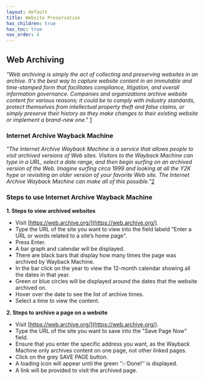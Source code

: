```yaml
---
layout: default
title: Website Preservation
has_children: true
has_toc: true
nav_order: 4
---
```

## Web Archiving

*"Web archiving is simply the act of collecting and preserving websites in an archive. It's the best way to capture website content in an immutable and time-stamped form that facilitates compliance, litigation, and overall information governance.*​
*Companies and organizations archive website content for various reasons; it could be to comply with industry standards, protect themselves from intellectual property theft and false claims, or simply preserve their history as they make changes to their existing website or implement a brand-new one."* [1](blog.pagefreezer.com/reasons-companies-should-archive-websites)


### Internet Archive Wayback Machine

*"The Internet Archive Wayback Machine is a service that allows people to visit archived versions of Web sites. Visitors to the Wayback Machine can type in a URL, select a date range, and then begin surfing on an archived version of the Web. Imagine surfing circa 1999 and looking at all the Y2K hype or revisiting an older version of your favorite Web site. The Internet Archive Wayback Machine can make all of this possible."*[2]( https://help.archive.org/help/wayback-machine-general-information/)

### Steps to use Internet Archive Wayback Machine

**1. Steps to view archived websites**

- Visit [https://web.archive.org/](https://web.archive.org/). 
- Type the URL of the site you want to view into the field labeld "Enter a URL or words related to a site’s home page". 
- Press Enter. 
- A bar graph and calendar will be displayed. 
- There are black bars that display how many times the page was archived by Wayback Machine. 
- In the bar click on the year to view the 12-month calendar showing all the dates in that year. 
- Green or blue circles will be displayed around the dates that the website archived on. 
- Hover over the date to see the list of archive times. 
- Select a time to view the content. 

**2. Steps to archive a page on a website**

- Visit [https://web.archive.org/](https://web.archive.org/). 
- Type the URL of the site you want to save into the "Save Page Now" field. 
- Ensure that you enter the specific address you want, as the Wayback Machine only archives content on one page, not other linked pages. 
- Click on the grey SAVE PAGE button. 
- A loading icon will appear until the green ‘’✅Done!’’ is displayed. 
- A link will be provided to visit the archived page.